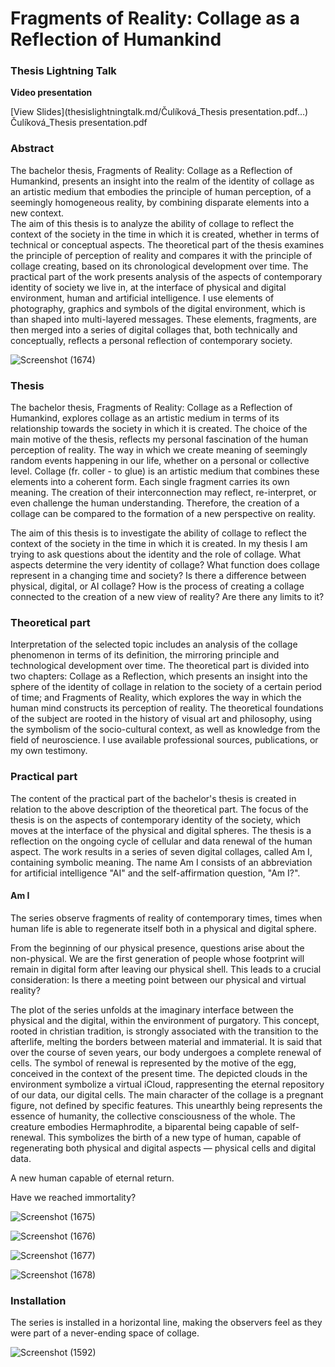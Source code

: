# Fragments of Reality: Collage as a Reflection of Humankind

### Thesis Lightning Talk

**Video presentation**

[View Slides](thesislightningtalk.md/Čulíková_Thesis presentation.pdf…)
Čulíková_Thesis presentation.pdf
### Abstract

The bachelor thesis, Fragments of Reality: Collage as a Reflection of Humankind, presents
an insight into the realm of the identity of collage as an artistic medium that embodies
the principle of human perception, of a seemingly homogeneous reality, by combining disparate elements into a new context.  
The aim of this thesis is to analyze the ability of collage to reflect the context of the society
in the time in which it is created, whether in terms of technical or conceptual aspects.
The theoretical part of the thesis examines the principle of perception of reality and compares it with the principle of collage creating, based on its chronological development over time.
The practical part of the work presents analysis of the aspects of contemporary identity of society we live in, at the interface of physical and digital environment, human and artificial intelligence. I use elements of photography, graphics and symbols of the digital environment, which is than shaped into multi-layered messages. These elements, fragments, are then merged into a series of digital collages that, both technically and conceptually, reflects a personal reflection of contemporary society.


![Screenshot (1674)](https://github.com/Martina-Culikova/english-for-designers/assets/148857122/661f50b2-c6db-4f11-9492-47a55305d9a5)
 


### Thesis

The bachelor thesis, Fragments of Reality: Collage as a Reflection of Humankind, explores collage as an artistic medium in terms of its relationship towards the society in which it is created.
The choice of the main motive of the thesis, reflects my personal fascination of the human perception of reality. The way in which we create meaning of seemingly random events happening in our life, whether on a personal or collective level.
Collage (fr. coller - to glue) is an artistic medium that combines these elements into a coherent form. Each single fragment carries its own meaning. The creation of their interconnection may reflect, re-interpret, or even challenge the human understanding. Therefore, the creation of a collage can be compared to the formation of a new perspective on reality.

The aim of this thesis is to investigate the ability of collage to reflect the context of the society in the time in which it is created. In my thesis I am trying to ask questions about the identity and the role of collage.
What aspects determine the very identity of collage?
What function does collage represent in a changing time and society?
Is there a difference between physical, digital, or AI collage?
How is the process of creating a collage connected to the creation of a new view of reality?
Are there any limits to it?

###  Theoretical part

Interpretation of the selected topic includes an analysis of the collage phenomenon in terms of its definition, the mirroring principle and technological development over time.
The theoretical part is divided into two chapters: Collage as a Reflection, which presents an insight into the sphere of the identity of collage in relation to the society of a certain period of time; and Fragments of Reality, which explores the way in which the human mind constructs its perception of reality.
The theoretical foundations of the subject are rooted in the history of visual art and philosophy, using the symbolism of the socio-cultural context, as well as knowledge from the field of neuroscience. I use available professional sources, publications, or my own testimony.

### Practical part

The content of the practical part of the bachelor's thesis is created in relation to the above description of the theoretical part.
The focus of the thesis is on the aspects of contemporary identity of the society, which moves at the interface of the physical and digital spheres.
The thesis is a reflection on the ongoing cycle of cellular and data renewal of the human aspect. The work results in a series of seven digital collages, called  Am I, containing symbolic meaning. The name Am I consists of an abbreviation for artificial intelligence "AI" and the self-affirmation question, "Am I?".

#### Am I

The series observe fragments of reality of contemporary times, times when human life is able to regenerate itself both in a physical and digital sphere.

From the beginning of our physical presence, questions arise about the non-physical. We are the first generation of people whose footprint will remain in digital form after leaving our physical shell. This leads to a crucial consideration: Is there a meeting point between our physical and virtual reality?

The plot of the series unfolds at the imaginary interface between the physical and the digital, within the environment of purgatory. This concept, rooted in christian tradition, is strongly associated with the transition to the afterlife, melting the borders between material and immaterial.
It is said that over the course of seven years, our body undergoes a complete renewal of cells.
The symbol of renewal is represented by the motive of the egg, conceived in the context of the present time. The depicted clouds in the environment symbolize a virtual iCloud, rappresenting the eternal repository of our data, our digital cells.
The main character of the collage is a pregnant figure, not defined by specific features. This unearthly being represents the essence of humanity, the collective consciousness of the whole. The creature embodies Hermaphrodite, a biparental being capable of self-renewal. This symbolizes the birth of a new type of human, capable of regenerating both physical and digital aspects — physical cells and digital data.

A new human capable of eternal return.

Have we reached immortality?


![Screenshot (1675)](https://github.com/Martina-Culikova/english-for-designers/assets/148857122/28269568-ea7d-49bf-8915-df291260e12e)


![Screenshot (1676)](https://github.com/Martina-Culikova/english-for-designers/assets/148857122/0da88e6b-b904-40e6-b130-d9a3f4f42648)


![Screenshot (1677)](https://github.com/Martina-Culikova/english-for-designers/assets/148857122/a9228674-fd8e-4402-88a6-3af359dd61c6)


![Screenshot (1678)](https://github.com/Martina-Culikova/english-for-designers/assets/148857122/735215f6-25bd-48cf-8984-1f501f3728ab)


### Installation

The series is installed in a horizontal line, making the observers feel as they were part of a never-ending space of collage.

![Screenshot (1592)](https://github.com/Martina-Culikova/english-for-designers/assets/148857122/98a7fd36-0234-4661-8ba1-03cbdf530739)

